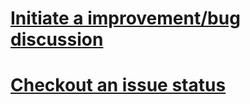 # [Initiate a improvement/bug discussion](https://github.com/bgodlin/rfp-template/discussions)
# [Checkout an issue status](https://github.com/users/bgodlin/projects/2)
